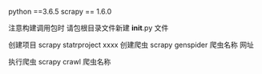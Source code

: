 python ==3.6.5scrapy == 1.6.0注意构建调用包时 请包根目录文件新建  __init__.py 文件创建项目 scrapy statrproject  xxxx创建爬虫 scrapy genspider 爬虫名称  网址 执行爬虫  scrapy crawl 爬虫名称